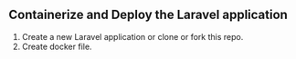## Containerize and Deploy the Laravel application
1. Create a new Laravel application or clone or fork this repo.
2. Create docker file. 
